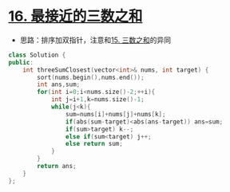 # [16. 最接近的三数之和](https://leetcode-cn.com/problems/3sum-closest/)

+ 思路：排序加双指针，注意和[15. 三数之和](code/../15.%20三数之和.md)的异同

```cpp
class Solution {
public:
    int threeSumClosest(vector<int>& nums, int target) {
        sort(nums.begin(),nums.end());
        int ans,sum;
        for(int i=0;i<nums.size()-2;++i){
            int j=i+1,k=nums.size()-1;
            while(j<k){
                sum=nums[i]+nums[j]+nums[k];
                if(abs(sum-target)<abs(ans-target)) ans=sum;
                if(sum>target) k--;
                else if(sum<target) j++; 
                else return sum;
            }
        }       
        return ans;
    }
};
```
